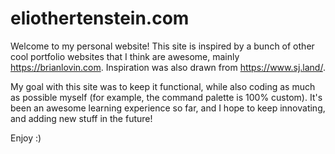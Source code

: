 # eliothertenstein.com

Welcome to my personal website! This site is inspired by a bunch of other cool portfolio websites that I think are awesome, mainly https://brianlovin.com. Inspiration was also drawn from https://www.sj.land/.

My goal with this site was to keep it functional, while also coding as much as possible myself (for example, the command palette is 100% custom). It's been an awesome learning experience so far, and I hope to keep innovating, and adding new stuff in the future!

Enjoy :) 
